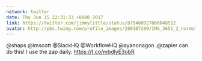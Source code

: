```yaml
---
network: twitter
date: Thu Jun 15 22:31:33 +0000 2017
link: https://twitter.com/jimmylittle/status/875480927866048512
avatar: http://pbs.twimg.com/profile_images/280307260/IMG_3651_2_normal.jpg
---
```


@shaps @imscott @SlackHQ @WorkflowHQ @ayanonagon .@zapier can do this! I use the zap daily. https://t.co/mbdlyE3obR
